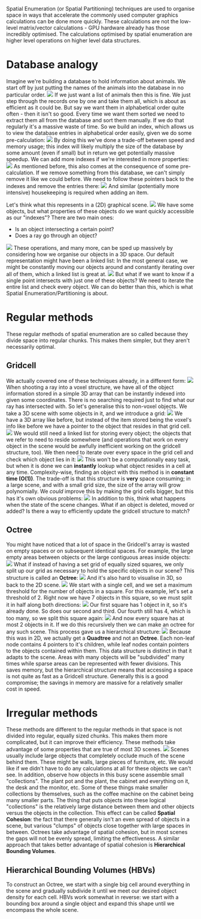 Spatial Enumeration (or Spatial Partitioning) techniques are used to organise space in ways that accelerate the commonly used computer graphics calculations can be done more quickly.
These calculations are not the low-level matrix/vector calculations - GPU hardware already has those incredibly optimised. The calculations optimised by spatial enumeration are higher level operations on higher level data structures.
# Database analogy
Imagine we're building a database to hold information about animals. We start off by just putting the names of the animals into the database in no particular order.
![](Pasted%20image%2020231203131607.png)
If we just want a list of animals then this is fine. We just step through the records one by one and take them all, which is about as efficient as it could be.
But say we want them in alphabetical order quite often - then it isn't so good. Every time we want them sorted we need to extract them all from the database and sort them manually. If we do that regularly it's a massive waste of time. So we build an index, which allows us to view the database entries in alphabetical order easily, given we do some pre-calculation:
![](Pasted%20image%2020231203132729.png)
By doing this we've done a trade-off between speed and memory usage; this index will likely multiply the size of the database by some amount (even if small) but in return we get potentially massive speedup.
We can add more indexes if we're interested in more properties:
![](Pasted%20image%2020231203132930.png)
As mentioned before, this also comes at the consequence of some pre-calculation. If we remove something from this database, we can't simply remove it like we could before. We need to follow these pointers back to the indexes and remove the entries there:
![](Pasted%20image%2020231203133058.png)
And similar (potentially more intensive) housekeeping is required when adding an item.

Let's think what this represents in a (2D) graphical scene. 
![](Pasted%20image%2020231203133334.png)
We have some objects, but what properties of these objects do we want quickly accessible as our "indexes"? There are two main ones:
- Is an object intersecting a certain point?
- Does a ray go through an object?

![](Pasted%20image%2020231203133531.png)
These operations, and many more, can be sped up massively by considering how we organise our objects in a 3D space. Our default representation might have been a linked list: In the most general case, we might be constantly moving our objects around and constantly iterating over all of them, which a linked list is great at.
![](Pasted%20image%2020231203133709.png)
But what if we want to know if a single point intersects with just one of these objects? We need to iterate the entire list and check every object.
We can do better than this, which is what Spatial Enumeration/Partitioning is about.

# Regular methods
These regular methods of spatial enumeration are so called because they divide space into regular chunks. This makes them simpler, but they aren't necessarily optimal.
## Gridcell
We actually covered one of these techniques already, in a different form:
![](Pasted%20image%2020231203134716.png)
When shooting a ray into a voxel structure, we have all of the object information stored in a simple 3D array that can be instantly indexed into given some coordinates. There is no searching required just to find what our ray has intersected with.
So let's generalise this to non-voxel objects. We take a 3D scene with some objects in it, and we introduce a grid:
![](Pasted%20image%2020231203134922.png)
We have a 3D array like before, but instead of the item stored being the voxel's info like before we have a pointer to the object that resides in that grid cell.
![](Pasted%20image%2020231203135033.png)
We would still need a linked list for storing every object; the objects that we refer to need to reside somewhere (and operations that work on every object in the scene would be awfully inefficient working on the gridcell structure, too). We then need to iterate over every space in the grid cell and check which object lies in it:
![](Pasted%20image%2020231203135306.png)
This won't be a computationally easy task, but when it is done we can **instantly** lookup what object resides in a cell at any time. Complexity-wise, finding an object with this method is in **constant time (O(1))**. The trade-off is that this structure is **very** space consuming; in a large scene, and with a small grid size, the size of the array will grow polynomially.
We *could* improve this by making the grid cells bigger, but this has it's own obvious problems:
![](Pasted%20image%2020231203135636.png)
In addition to this, think what happens when the state of the scene changes. What if an object is deleted, moved or added? Is there a way to efficiently update the gridcell structure to match?

## Octree
You might have noticed that a lot of space in the Gridcell's array is wasted on empty spaces or on subsequent identical spaces. For example, the large empty areas between objects or the large contiguous areas inside objects:
![](Pasted%20image%2020231203135033.png)
What if instead of having a set grid of equally sized squares, we only split up our grid as necessary to hold the specific objects in our scene? This structure is called an **Octree**:
![](Pasted%20image%2020231203140031.png)
And it's also hard to visualise in 3D, so back to the 2D scene.
![](Pasted%20image%2020231203140107.png)
We start with a single cell, and we set a maximum threshold for the number of objects in a square. For this example, let's set a threshold of 2. Right now we have 7 objects in this square, so we must split it in half along both directions:
![](Pasted%20image%2020231203140220.png)
Our first square has 1 object in it, so it's already done. So does our second and third. Our fourth still has 4, which is too many, so we split this square again:
![](Pasted%20image%2020231203140328.png)
And now every square has at most 2 objects in it. If we do this recursively then we can make an octree for any such scene. This process gave us a hierarchical structure:
![](Pasted%20image%2020231203140433.png)
Because this was in 2D, we actually get a **Quadtree** and not an **Octree**. Each non-leaf node contains 4 pointers to it's children, while leaf nodes contain pointers to the objects contained within them.
This data structure is distinct in that it adapts to the scene. Areas with many objects will be "subdivided" many times while sparse areas can be represented with fewer divisions. This saves memory, but the hierarchical structure means that accessing a space is not quite as fast as a Gridcell structure.
Generally this is a good compromise; the savings in memory are massive for a relatively smaller cost in speed.

# Irregular methods
These methods are different to the regular methods in that space is not divided into regular, equally sized chunks. This makes them more complicated, but it can improve their efficiency.
These methods take advantage of some properties that are true of most 3D scenes.
![](Pasted%20image%2020231203142521.png)
Scenes usually include large objects that completely occlude much of the scene behind them. These might be walls, large pieces of furniture, etc. We would like if we didn't have to do any calculations at all for these objects we can't see.
In addition, observe how objects in this busy scene assemble small "collections". The plant pot and the plant, the cabinet and everything on it, the desk and the monitor, etc. Some of these things make smaller collections by themselves, such as the coffee machine on the cabinet being many smaller parts. The thing that puts objects into these logical "collections" is the relatively large distance between them and other objects versus the objects in the collection. This effect can be called **Spatial Cohesion**: the fact that there generally isn't an even spread of objects in a scene, but various "clumps" of objects close together with large spaces in between.
Octrees take advantage of spatial cohesion, but in most scenes the gaps will not be evenly spread, limiting the effectiveness. A similar approach that takes better advantage of spatial cohesion is **Hierarchical Bounding Volumes**.
## Hierarchical Bounding Volumes (HBVs)
To construct an Octree, we start with a single big cell around everything in the scene and gradually subdivide it until we meet our desired object density for each cell. HBVs work somewhat in reverse: we start with a bounding box around a single object and expand this shape until we encompass the whole scene.